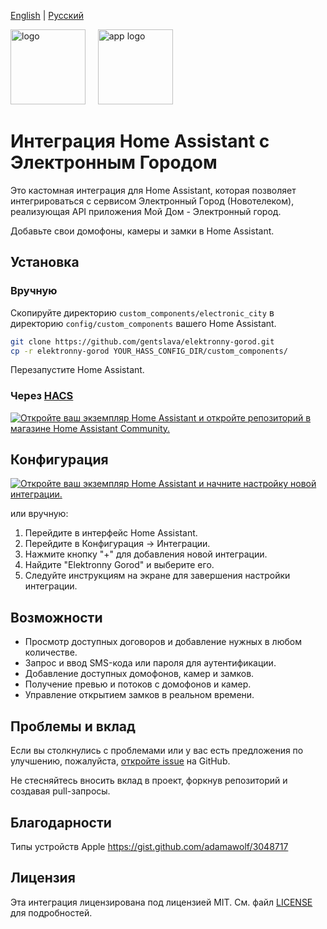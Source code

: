 [English](/README.md) | [Русский](/README.ru_RU.md)

<a href="https://2090000.ru/domofony/"><img src="https://domconnect.ru/uploads/2434555b0__domconnect.ru.png" alt="logo" height="120"/></a>
&nbsp;&nbsp;&nbsp;
<a href="https://play.google.com/store/apps/details?id=ru.inetra.intercom"><img src="https://play-lh.googleusercontent.com/eCp35NcuGq1V0igXhGrPE6tprf7wGg00dY6TuVvRrqRSiEMTS6yQePuWxEIx3G0EMJ0l=w240-h480-rw" alt="app logo" height="120"/></a>

# Интеграция Home Assistant с Электронным Городом

Это кастомная интеграция для Home Assistant, которая позволяет интегрироваться с сервисом Электронный Город (Новотелеком), реализующая API приложения Мой Дом - Электронный город.

Добавьте свои домофоны, камеры и замки в Home Assistant.

## Установка

### Вручную

Скопируйте директорию `custom_components/electronic_city` в директорию `config/custom_components` вашего Home Assistant.

```bash
git clone https://github.com/gentslava/elektronny-gorod.git
cp -r elektronny-gorod YOUR_HASS_CONFIG_DIR/custom_components/
```

Перезапустите Home Assistant.


### Через [HACS](https://hacs.xyz/)
<a href="https://my.home-assistant.io/redirect/hacs_repository/?owner=gentslava&repository=elektronny-gorod&category=integration" target="_blank"><img src="https://my.home-assistant.io/badges/hacs_repository.svg" alt="Откройте ваш экземпляр Home Assistant и откройте репозиторий в магазине Home Assistant Community." /></a>

## Конфигурация
<a href="https://my.home-assistant.io/redirect/config_flow_start/?domain=elektronny_gorod" target="_blank"><img src="https://my.home-assistant.io/badges/config_flow_start.svg" alt="Откройте ваш экземпляр Home Assistant и начните настройку новой интеграции." /></a>

или вручную:

1. Перейдите в интерфейс Home Assistant.
2. Перейдите в Конфигурация -> Интеграции.
3. Нажмите кнопку "+" для добавления новой интеграции.
4. Найдите "Elektronny Gorod" и выберите его.
5. Следуйте инструкциям на экране для завершения настройки интеграции.

## Возможности

- Просмотр доступных договоров и добавление нужных в любом количестве.
- Запрос и ввод SMS-кода или пароля для аутентификации.
- Добавление доступных домофонов, камер и замков.
- Получение превью и потоков с домофонов и камер.
- Управление открытием замков в реальном времени.

## Проблемы и вклад

Если вы столкнулись с проблемами или у вас есть предложения по улучшению, пожалуйста, [откройте issue](https://github.com/gentslava/elektronny-gorod/issues) на GitHub.

Не стесняйтесь вносить вклад в проект, форкнув репозиторий и создавая pull-запросы.

## Благодарности

Типы устройств Apple https://gist.github.com/adamawolf/3048717

## Лицензия

Эта интеграция лицензирована под лицензией MIT. См. файл [LICENSE](LICENSE) для подробностей.
